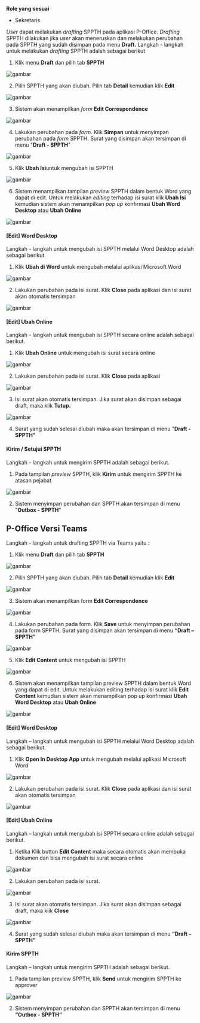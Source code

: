 **Role yang sesuai**

- Sekretaris

*User* dapat melakukan *drafting* SPPTH pada aplikasi P-Office. *Drafting* SPPTH dilakukan jika *user* akan meneruskan dan melakukan perubahan pada SPPTH yang sudah disimpan pada menu **Draft.** Langkah - langkah untuk melakukan *drafting* SPPTH adalah sebagai berikut

1. Klik menu **Draft** dan pilih tab **SPPTH**

![gambar](SC_SPPTH/TH13.png)

2. Pilih SPPTH yang akan diubah. Pilih tab **Detail** kemudian klik **Edit**

![gambar](SC_SPPTH/TH14.png)

3. Sistem akan menampilkan *form* **Edit Correspondence**

![gambar](SC_SPPTH/TH15.png)

4. Lakukan perubahan pada *form*. Klik **Simpan** untuk menyimpan perubahan pada *form* SPPTH. Surat yang disimpan akan tersimpan di menu "**Draft - SPPTH**"

![gambar](SC_SPPTH/TH16.png)

5. Klik **Ubah Isi**untuk mengubah isi SPPTH

![gambar](SC_SPPTH/TH17.png)

6. Sistem menampilkan tampilan *preview* SPPTH dalam bentuk Word yang dapat di edit. Untuk melakukan *editing* terhadap isi surat klik **Ubah Isi** kemudian sistem akan menampilkan *pop up* konfirmasi **Ubah Word Desktop** atau **Ubah Online**

![gambar](SC_SPPTH/CR01.png)

#### **[Edit] Word Desktop**

Langkah - langkah untuk mengubah isi SPPTH melalui Word Desktop adalah sebagai berikut

1. Klik **Ubah di Word** untuk mengubah melalui aplikasi Microsoft Word

![gambar](SC_SPPTH/CR02.png)

2. Lakukan perubahan pada isi surat. Klik **Close** pada aplikasi dan isi surat akan otomatis tersimpan

![gambar](SC_SPPTH/CR03.png)

#### **[Edit] Ubah Online**

Langkah - langkah untuk mengubah isi SPPTH secara online adalah sebagai berikut.

1. Klik **Ubah Online** untuk mengubah isi surat secara online

![gambar](SC_SPPTH/CR04.png)

2. Lakukan perubahan pada isi surat. Klik **Close** pada aplikasi

![gambar](SC_SPPTH/CR05.png)

3. Isi surat akan otomatis tersimpan. Jika surat akan disimpan sebagai draft, maka klik **Tutup.**

![gambar](SC_SPPTH/CR06.png)

4. Surat yang sudah selesai diubah maka akan tersimpan di menu "**Draft - SPPTH"**

#### **Kirim / Setujui SPPTH**

Langkah - langkah untuk mengirim SPPTH adalah sebagai berikut.

1. Pada tampilan *preview* SPPTH, klik **Kirim** untuk mengirim SPPTH ke atasan pejabat

![gambar](SC_SPPTH/CR07.png)

2. Sistem menyimpan perubahan dan SPPTH akan tersimpan di menu "**Outbox - SPPTH**"




## **P-Office Versi Teams**


Langkah - langkah untuk drafting SPPTH via Teams yaitu :

1.  Klik menu **Draft** dan pilih tab **SPPTH**

![gambar](SPPTH/SPPTH_Teams/SPPTH13.png)


2.	Pilih SPPTH yang akan diubah. Pilih tab **Detail** kemudian klik **Edit**

![gambar](SPPTH/SPPTH_Teams/SPPTH14.png)

3.	Sistem akan menampilkan form **Edit Correspondence**

![gambar](SPPTH/SPPTH_Teams/SPPTH15.png)

4.  Lakukan perubahan pada form. Klik **Save** untuk menyimpan perubahan pada form SPPTH. Surat yang disimpan akan tersimpan di menu **“Draft – SPPTH”**

![gambar](SPPTH/SPPTH_Teams/SPPTH16.png)

5.	Klik **Edit Content** untuk mengubah isi SPPTH

![gambar](SPPTH/SPPTH_Teams/SPPTH17.png)

6.	Sistem akan menampilkan tampilan preview SPPTH dalam bentuk Word yang dapat di edit. Untuk melakukan editing terhadap isi surat klik **Edit Content** kemudian sistem akan menampilkan pop up konfirmasi **Ubah Word Desktop** atau **Ubah Online**

![gambar](SPPTH/SPPTH_Teams/SPPTH18.png)


#### **[Edit] Word Desktop**


Langkah – langkah untuk mengubah isi SPPTH melalui Word Desktop adalah sebagai berikut.


1.    Klik **Open In Desktop App** untuk mengubah melalui aplikasi Microsoft Word

![gambar](SPPTH/SPPTH_Teams/SPPTH19.png)

2.    Lakukan perubahan pada isi surat. Klik **Close** pada aplikasi dan isi surat akan otomatis tersimpan

![gambar](SPPTH/SPPTH_Teams/SPPTH20.png)

#### **[Edit] Ubah Online**


Langkah – langkah untuk mengubah isi SPPTH secara online adalah sebagai berikut.


1.    Ketika Klik button **Edit Content** maka secara otomatis akan membuka dokumen dan bisa mengubah isi surat secara online

![gambar](SPPTH/SPPTH_Teams/SPPTH21.png)

2.    Lakukan perubahan pada isi surat.

![gambar](SPPTH/SPPTH_Teams/SPPTH22.png)

3.    Isi surat akan otomatis tersimpan. Jika surat akan disimpan sebagai draft, maka klik **Close** 

![gambar](SPPTH/SPPTH_Teams/SPPTH23.png)

4.    Surat yang sudah selesai diubah maka akan tersimpan di menu **“Draft – SPPTH”**


#### **Kirim SPPTH**


Langkah – langkah untuk mengirim SPPTH adalah sebagai berikut.


1.	Pada tampilan preview SPPTH, klik **Send** untuk mengirim SPPTH ke approver

![gambar](SPPTH/SPPTH_Teams/SPPTH24.png)

2. Sistem menyimpan perubahan dan SPPTH akan tersimpan di menu **“Outbox - SPPTH”**

